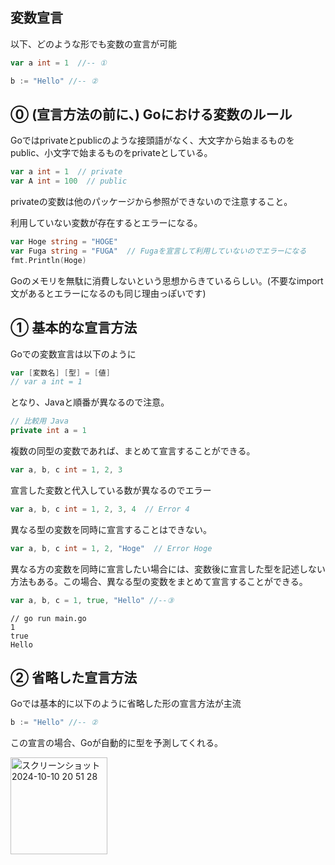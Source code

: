 ## 変数宣言

以下、どのような形でも変数の宣言が可能

```Go
var a int = 1  //-- ①

b := "Hello" //-- ②

```

## ⓪ (宣言方法の前に、) Goにおける変数のルール

Goではprivateとpublicのような接頭語がなく、大文字から始まるものをpublic、小文字で始まるものをprivateとしている。

```Go
var a int = 1  // private
var A int = 100  // public
```

privateの変数は他のパッケージから参照ができないので注意すること。

利用していない変数が存在するとエラーになる。

```Go
var Hoge string = "HOGE"
var Fuga string = "FUGA"  // Fugaを宣言して利用していないのでエラーになる
fmt.Println(Hoge)
```

Goのメモリを無駄に消費しないという思想からきているらしい。(不要なimport文があるとエラーになるのも同じ理由っぽいです)

## ① 基本的な宣言方法

Goでの変数宣言は以下のように

```Go
var [変数名] [型] = [値]
// var a int = 1 
```

となり、Javaと順番が異なるので注意。

```Java
// 比較用 Java
private int a = 1
```

複数の同型の変数であれば、まとめて宣言することができる。

```Go
var a, b, c int = 1, 2, 3
```

宣言した変数と代入している数が異なるのでエラー

```Go
var a, b, c int = 1, 2, 3, 4  // Error 4
```

異なる型の変数を同時に宣言することはできない。

```Go
var a, b, c int = 1, 2, "Hoge"  // Error Hoge
```

異なる方の変数を同時に宣言したい場合には、変数後に宣言した型を記述しない方法もある。この場合、異なる型の変数をまとめて宣言することができる。

```Go
var a, b, c = 1, true, "Hello" //--③
```

```
// go run main.go
1
true
Hello
```

## ② 省略した宣言方法

Goでは基本的に以下のように省略した形の宣言方法が主流

```Go
b := "Hello" //-- ②
```
この宣言の場合、Goが自動的に型を予測してくれる。

<img width="155" alt="スクリーンショット 2024-10-10 20 51 28" src="https://github.com/user-attachments/assets/d23de513-1787-4735-bbce-c26977a938a3">

